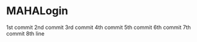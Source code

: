 
# MAHALogin
1st commit
2nd commit
3rd commit
4th commit
5th commit
6th commit
7th commit
8th line


